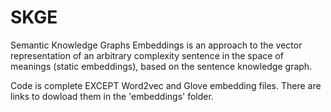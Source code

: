 # SKGE

Semantic Knowledge Graphs Embeddings is an approach to the vector representation of an arbitrary complexity sentence in the space of meanings (static embeddings), based on the sentence knowledge graph.

Code is complete EXCEPT Word2vec and Glove embedding files. There are links to dowload them in the 'embeddings' folder.
